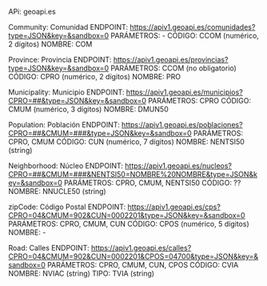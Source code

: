 APi: geoapi.es

Community: Comunidad
    ENDPOINT: https://apiv1.geoapi.es/comunidades?type=JSON&key=&sandbox=0
    PARÁMETROS: -
    CÓDIGO: CCOM (numérico, 2 dígitos)
    NOMBRE: COM

Province: Provincia
    ENDPOINT: https://apiv1.geoapi.es/provincias?type=JSON&key=&sandbox=0
    PARÁMETROS: CCOM (no obligatorio)
    CÓDIGO: CPRO (numérico, 2 dígitos)
    NOMBRE: PRO

Municipality: Municipio
    ENDPOINT: https://apiv1.geoapi.es/municipios?CPRO=##&type=JSON&key=&sandbox=0
    PARÁMETROS: CPRO
    CÓDIGO: CMUM (numérico, 3 dígitos)
    NOMBRE: DMUN50
    
Population: Población
    ENDPOINT: https://apiv1.geoapi.es/poblaciones?CPRO=##&CMUM=###&type=JSON&key=&sandbox=0
    PARÁMETROS: CPRO, CMUM
    CÓDIGO: CUN (numérico, 7 dígitos)
    NOMBRE: NENTSI50 (string)

Neighborhood: Núcleo
    ENDPOINT: https://apiv1.geoapi.es/nucleos?CPRO=##&CMUM=###&NENTSI50=NOMBRE%20NOMBRE&type=JSON&key=&sandbox=0
    PARÁMETROS: CPRO, CMUM, NENTSI50
    CÓDIGO: ??
    NOMBRE: NNUCLE50 (string)

zipCode: Código Postal
    ENDPOINT: https://apiv1.geoapi.es/cps?CPRO=04&CMUM=902&CUN=0002201&type=JSON&key=&sandbox=0
    PARÁMETROS: CPRO, CMUM, CUN
    CÓDIGO: CPOS (numérico, 5 dígitos)
    NOMBRE: -

Road: Calles
    ENDPOINT: https://apiv1.geoapi.es/calles?CPRO=04&CMUM=902&CUN=0002201&CPOS=04700&type=JSON&key=&sandbox=0
    PARÁMETROS: CPRO, CMUM, CUN, CPOS
    CÓDIGO: CVIA
    NOMBRE: NVIAC (string)
    TIPO: TVIA (string)

